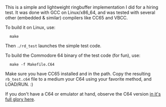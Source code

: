 This is a simple and lightweight ringbuffer implementation I did for a hiring test. It was done with GCC on Linux/x86_64, and was tested with several other (embedded & similar) compilers like CC65 and VBCC.

To build it on Linux, use:
```
  make
```
Then `./rd_test` launches the simple test code.

To build the Commodore 64 binary of the test code (for fun), use:
```
  make -f Makefile.C64
```
Make sure you have CC65 installed and in the path. Copy the resulting `rb_test.c64` file to a medium your C64 using your favorite method, and LOAD/RUN. :)

If you don't have a C64 or emulator at hand, observe the C64 version [in it's full glory here](https://twitter.com/chainq/status/734524673451536384).
